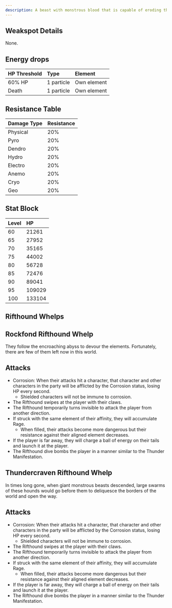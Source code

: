 ```yaml
---
description: A beast with monstrous blood that is capable of eroding the boundaries of the world. "Gold" classified them as "Alfisol". 
---
```

## Weakspot Details

None.

## Energy drops  

| HP Threshold | Type | Element |
| :--- | :--- | :--- |
| 60% HP | 1 particle | Own element |
| Death | 1 particle | Own element |

## Resistance Table

| Damage Type | Resistance |
| :--- | :--- |
| Physical | 20% |
| Pyro | 20% |
| Dendro | 20% |
| Hydro | 20% |
| Electro | 20% |
| Anemo | 20% |
| Cryo | 20% |
| Geo | 20% |

## Stat Block

| Level | HP |
| :--- | :--- |
| 60 | 21261 |
| 65 | 27952 |
| 70 | 35165 |
| 75 | 44002 |
| 80 | 56728 |
| 85 | 72476 |
| 90 | 89041 |
| 95 | 109029 |
| 100 | 133104 |

## Rifthound Whelps

<Tabs>
<TabItem value="geo" label="Geo">

## Rockfond Rifthound Whelp

They follow the encroaching abyss to devour the elements. Fortunately, there are few of them left now in this world.

## Attacks

* Corrosion: When their attacks hit a character, that character and other characters in the party will be afflicted by the Corrosion status, losing HP every second. 
  * Shielded characters will not be immune to corrosion.
* The Rifthound swipes at the player with their claws.
* The Rifthound temporarily turns invisible to attack the player from another direction.
* If struck with the same element of their affinity, they will accumulate Rage. 
  * When filled, their attacks become more dangerous but their resistance against their aligned element decreases.
* If the player is far away, they will charge a ball of energy on their tails and launch it at the player.
* The Rifthound dive bombs the player in a manner similar to the Thunder Manifestation.

</TabItem>

<TabItem value="electro" label="Electro">

## Thundercraven Rifthound Whelp

In times long gone, when giant monstrous beasts descended, large swarms of these hounds would go before them to deliquesce the borders of the world and open the way.

## Attacks

* Corrosion: When their attacks hit a character, that character and other characters in the party will be afflicted by the Corrosion status, losing HP every second. 
  * Shielded characters will not be immune to corrosion.
* The Rifthound swipes at the player with their claws.
* The Rifthound temporarily turns invisible to attack the player from another direction.
* If struck with the same element of their affinity, they will accumulate Rage. 
  * When filled, their attacks become more dangerous but their resistance against their aligned element decreases.
* If the player is far away, they will charge a ball of energy on their tails and launch it at the player.
* The Rifthound dive bombs the player in a manner similar to the Thunder Manifestation.

</TabItem>
</Tabs>
